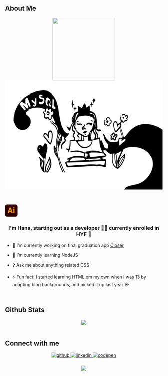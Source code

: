    

## About Me
<div align="center"><img src="https://media.tenor.com/NqKn2UhXzU0AAAAi/get-greeting-say-hi.gif" align="center" width="200" height="200" /></div>  
<div background-color="white" width="700">
<img
src="./assets/IMG_7236.svg"
color="pink" align="center"> </div>
<br/>  
<br/>  

<img
src="./assets/adobe-illustrator.svg"
  width="40">
<br/>  

### <div align="center">I'm Hana, starting out as a developer 👨‍💻 currently enrolled in HYF 🚀</div>  
  

- 🔭 I’m currently working on final graduation app [Closer](#)  
  

- 🌱 I’m currently learning NodeJS
  

- ❓ Ask me about anything related CSS  
  

- ⚡ Fun fact: I started learning HTML om my own when I was 13 by adapting blog backgrounds, and picked it up last year ☀️
  

<br/>  



## Github Stats  
<div align="center"><img src="https://github-readme-stats.vercel.app/api?username=hhana1-a&show_icons=true&count_private=true&hide_border=true" align="center" /></div>  

<br/>  


## Connect with me  
<div align="center">
<a href="https://github.com/hhana1-a" target="_blank">
<img src=https://img.shields.io/badge/github-%2324292e.svg?&style=for-the-badge&logo=github&logoColor=white alt=github style="margin-bottom: 5px;" />
</a>
<a href="https://www.linkedin.com/in/hana-hulic-45816221b" target="_blank">
<img src=https://img.shields.io/badge/linkedin-%231E77B5.svg?&style=for-the-badge&logo=linkedin&logoColor=white alt=linkedin style="margin-bottom: 5px;" />
</a>
<a href="https://codepen.io/heyhana_777" target="_blank">
<img src=https://img.shields.io/badge/codepen-%23131417.svg?&style=for-the-badge&logo=codepen&logoColor=white alt=codepen style="margin-bottom: 5px;" />
</a>  
</div>  
  

<br/>  




<div align="center">
<img src="https://komarev.com/ghpvc/?username=hhana1-a&&style=flat-square" align="center" />
</div>  
  

